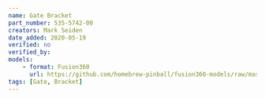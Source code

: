 ```yaml
---
name: Gate Bracket
part_number: 535-5742-00
creators: Mark Seiden
date_added: 2020-05-19
verified: no
verified_by:
models: 
    - format: Fusion360
      url: https://github.com/homebrew-pinball/fusion360-models/raw/master/gates/Gate%20Bracket%20535-5742-00.f3d
tags: [Gate, Bracket]
---
```


